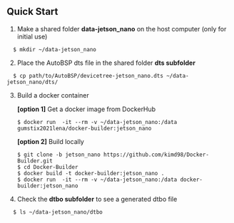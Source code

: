## Quick Start 
1. Make a shared folder **data-jetson_nano** on the host computer (only for initial use)
```
  $ mkdir ~/data-jetson_nano
```
2. Place the AutoBSP dts file in the shared folder **dts subfolder**
```
  $ cp path/to/AutoBSP/devicetree-jetson_nano.dts ~/data-jetson_nano/dts/
```
3. Build a docker container

   **[option 1]** Get a docker image from DockerHub
    ```
    $ docker run  -it --rm -v ~/data-jetson_nano:/data gumstix2021lena/docker-builder:jetson_nano 
    ```

   **[option 2]** Build locally
    ```
    $ git clone -b jetson_nano https://github.com/kimd98/Docker-Builder.git
    $ cd Docker-Builder
    $ docker build -t docker-builder:jetson_nano .
    $ docker run  -it --rm -v ~/data-jetson_nano:/data docker-builder:jetson_nano
    ```

4. Check the **dtbo subfolder** to see a generated dtbo file
```
  $ ls ~/data-jetson_nano/dtbo
```
